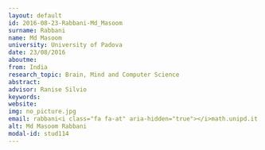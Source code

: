 ```yaml
---
layout: default 
id: 2016-08-23-Rabbani-Md_Masoom
surname: Rabbani
name: Md Masoom
university: University of Padova
date: 23/08/2016
aboutme: 
from: India
research_topic: Brain, Mind and Computer Science
abstract: 
advisor: Ranise Silvio
keywords: 
website: 
img: no_picture.jpg
email: rabbani<i class="fa fa-at" aria-hidden="true"></i>math.unipd.it
alt: Md Masoom Rabbani
modal-id: stud114
---
```

